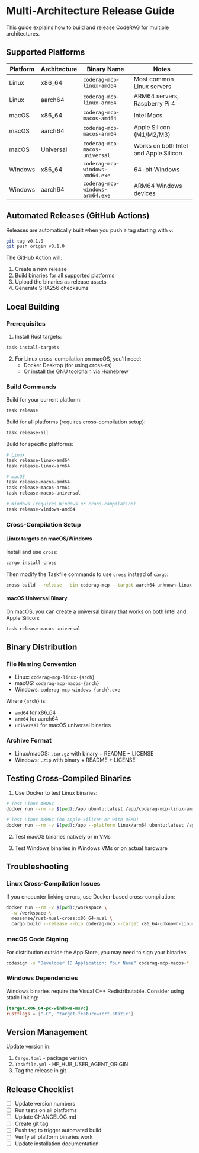 # Multi-Architecture Release Guide

This guide explains how to build and release CodeRAG for multiple architectures.

## Supported Platforms

| Platform | Architecture | Binary Name | Notes |
|----------|-------------|------------|-------|
| Linux | x86_64 | `coderag-mcp-linux-amd64` | Most common Linux servers |
| Linux | aarch64 | `coderag-mcp-linux-arm64` | ARM64 servers, Raspberry Pi 4 |
| macOS | x86_64 | `coderag-mcp-macos-amd64` | Intel Macs |
| macOS | aarch64 | `coderag-mcp-macos-arm64` | Apple Silicon (M1/M2/M3) |
| macOS | Universal | `coderag-mcp-macos-universal` | Works on both Intel and Apple Silicon |
| Windows | x86_64 | `coderag-mcp-windows-amd64.exe` | 64-bit Windows |
| Windows | aarch64 | `coderag-mcp-windows-arm64.exe` | ARM64 Windows devices |

## Automated Releases (GitHub Actions)

Releases are automatically built when you push a tag starting with `v`:

```bash
git tag v0.1.0
git push origin v0.1.0
```

The GitHub Action will:
1. Create a new release
2. Build binaries for all supported platforms
3. Upload the binaries as release assets
4. Generate SHA256 checksums

## Local Building

### Prerequisites

1. Install Rust targets:
```bash
task install-targets
```

2. For Linux cross-compilation on macOS, you'll need:
   - Docker Desktop (for using cross-rs)
   - Or install the GNU toolchain via Homebrew

### Build Commands

Build for your current platform:
```bash
task release
```

Build for all platforms (requires cross-compilation setup):
```bash
task release-all
```

Build for specific platforms:
```bash
# Linux
task release-linux-amd64
task release-linux-arm64

# macOS
task release-macos-amd64
task release-macos-arm64
task release-macos-universal

# Windows (requires Windows or cross-compilation)
task release-windows-amd64
```

### Cross-Compilation Setup

#### Linux targets on macOS/Windows

Install and use `cross`:
```bash
cargo install cross
```

Then modify the Taskfile commands to use `cross` instead of `cargo`:
```bash
cross build --release --bin coderag-mcp --target aarch64-unknown-linux-gnu
```

#### macOS Universal Binary

On macOS, you can create a universal binary that works on both Intel and Apple Silicon:
```bash
task release-macos-universal
```

## Binary Distribution

### File Naming Convention

- Linux: `coderag-mcp-linux-{arch}`
- macOS: `coderag-mcp-macos-{arch}`
- Windows: `coderag-mcp-windows-{arch}.exe`

Where `{arch}` is:
- `amd64` for x86_64
- `arm64` for aarch64
- `universal` for macOS universal binaries

### Archive Format

- Linux/macOS: `.tar.gz` with binary + README + LICENSE
- Windows: `.zip` with binary + README + LICENSE

## Testing Cross-Compiled Binaries

1. Use Docker to test Linux binaries:
```bash
# Test Linux AMD64
docker run --rm -v $(pwd):/app ubuntu:latest /app/coderag-mcp-linux-amd64 --version

# Test Linux ARM64 (on Apple Silicon or with QEMU)
docker run --rm -v $(pwd):/app --platform linux/arm64 ubuntu:latest /app/coderag-mcp-linux-arm64 --version
```

2. Test macOS binaries natively or in VMs

3. Test Windows binaries in Windows VMs or on actual hardware

## Troubleshooting

### Linux Cross-Compilation Issues

If you encounter linking errors, use Docker-based cross-compilation:
```bash
docker run --rm -v $(pwd):/workspace \
  -w /workspace \
  messense/rust-musl-cross:x86_64-musl \
  cargo build --release --bin coderag-mcp --target x86_64-unknown-linux-musl
```

### macOS Code Signing

For distribution outside the App Store, you may need to sign your binaries:
```bash
codesign -s "Developer ID Application: Your Name" coderag-mcp-macos-*
```

### Windows Dependencies

Windows binaries require the Visual C++ Redistributable. Consider using static linking:
```toml
[target.x86_64-pc-windows-msvc]
rustflags = ["-C", "target-feature=+crt-static"]
```

## Version Management

Update version in:
1. `Cargo.toml` - package version
2. `Taskfile.yml` - HF_HUB_USER_AGENT_ORIGIN
3. Tag the release in git

## Release Checklist

- [ ] Update version numbers
- [ ] Run tests on all platforms
- [ ] Update CHANGELOG.md
- [ ] Create git tag
- [ ] Push tag to trigger automated build
- [ ] Verify all platform binaries work
- [ ] Update installation documentation
